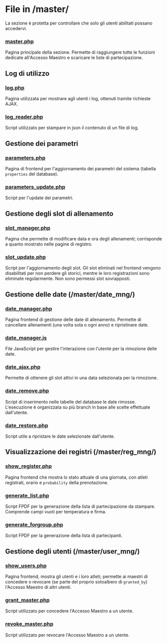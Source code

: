 # File in /master/
La sezione è protetta per controllare che solo gli utenti abilitati possano accedervi.

### [master.php](master.php)
Pagina principale della sezione. Permette di raggiungere tutte le funzioni dedicate all'Accesso Maestro e scaricare le liste di partecipazione.

## Log di utilizzo

### [log.php](log.php)
Pagina utilizzata per mostrare agli utenti i log, ottenuti tramite richieste AJAX.

### [log_reader.php](log_reader.php)
Script utilizzato per stampare in json il contenuto di un file di log.

## Gestione dei parametri

### [parameters.php](parameters.php)
Pagina di frontend per l'aggiornamento dei parametri del sistema (tabella `properties` del database).

### [parameters_update.php](parameters_update.php)
Script per l'update dei parametri.

## Gestione degli slot di allenamento

### [slot_manager.php](slot_manager.php)
Pagina che permette di modificare data e ora degli allenamenti; corrisponde a quanto mostrato nelle pagine di registro.

### [slot_update.php](slot_update.php)
Script per l'aggiornamento degli slot. Gli slot eliminati nel frontend vengono disabilitati per non perdere gli storici, mentre le loro registrazioni sono eliminate regolarmente. Non sono permessi slot sovrapposti.

## Gestione delle date (/master/date_mng/)

### [date_manager.php](date_mng/date_manager.php)
Pagina frontend di gestione delle date di allenamento. Permette di cancellare allenamenti (una volta sola o ogni anno) e ripristinare date.

### [date_manager.js](date_mng/date_manager.js)
File JavaScript per gestire l'interazione con l'utente per la rimozione delle date.

### [date_ajax.php](date_mng/date_ajax.php)
Permette di ottenere gli slot attivi in una data selezionata per la rimozione.

### [date_remove.php](date_mng/date_remove.php)
Script di inserimento nelle tabelle del database le date rimosse. L'esecuzione è organizzata su più branch in base alle scelte effettuate dall'utente.

### [date_restore.php](date_mng/date_restore.php)
Script utile a ripristare le date selezionate dall'utente. 

## Visualizzazione dei registri (/master/reg_mng/)

### [show_register.php](reg_mng/show_register.php)
Pagina frontend che mostra lo stato attuale di una giornata, con atleti registrati, orario e `probability` della prenotazione.

### [generate_list.php](reg_mng/generate_list.php)
Script FPDF per la generazione della lista di partecipazione da stampare. Comprende campi vuoti per temperatura e firma.

### [generate_forgroup.php](reg_mng/generate_forgroup.php)
Script FPDF per la generazione della lista di partecipanti.

## Gestione degli utenti (/master/user_mng/)

### [show_users.php](user_mng/show_users.php)
Pagina frontend, mostra gli utenti e i loro atleti; permette ai maestri di concedere o revocare (se parte del proprio sotoalbero di `granted_by`) l'Accesso Maestro di altri utenti.

### [grant_master.php](user_mng/grant_master.php)
Script utilizzato per concedere l'Accesso Maestro a un utente.

### [revoke_master.php](user_mng/revoke_master.php)
Script utilizzato per revocare l'Accesso Maestro a un utente.
